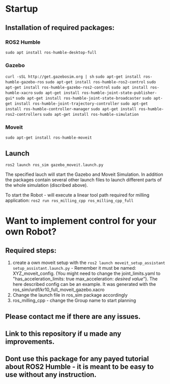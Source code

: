 # Startup

## Installation of required packages:

### ROS2 Humble
`sudo apt install ros-humble-desktop-full`
### Gazebo
`curl -sSL http://get.gazebosim.org | sh`
`sudo apt-get install ros-humble-gazebo-ros`
`sudo apt-get install ros-humble-ros2-control`
`sudo apt-get install ros-humble-gazebo-ros2-control`
`sudo apt install ros-humble-xacro`
`sudo apt-get install ros-humble-joint-state-publisher-gui*`
`sudo apt-get install ros-humble-joint-state-broadcaster`
`sudo apt-get install ros-humble-joint-trajectory-controller`
`sudo apt-get install ros-humble-controller-manager`
`sudo apt-get install ros-humble-ros2-controllers`
`sudo apt-get install ros-humble-simulation`

### Moveit
`sudo apt-get install ros-humble-moveit`

## Launch 
`ros2 launch ros_sim gazebo_moveit.launch.py`

The specified lauch will start the Gazebo and Moveit Simulation.
In addition the packages contain several other launch files to launch different parts of the whole simulation (discribed above).

To start the Robot - will execute a linear tool path required for milling application:
`ros2 run ros_milling_cpp ros_milling_cpp_full`

# Want to implement control for your own Robot?
## Required steps:
1. create a own moveit setup with the `ros2 launch moveit_setup_assistant setup_assistant.launch.py` - Remember it must be named: XYZ_moveit_config. (You might need to change the joint_limits.yaml to "has_acceleration_limits: true max_acceleration: *desired value*"). The here described config can be an example. It was generated with the ros_sim/urdf/kr10_full_moveit_gazebo.xacro
3. Change the launch file in ros_sim package accordingly
4. ros_milling_cpp - change the Group name to start planning

## __Please contact me if there are any issues.__
## __Link to this repository if u made any improvements.__
## __Dont use this package for any payed tutorial about ROS2 Humble - it is meant to be easy to use without any instruction.__
